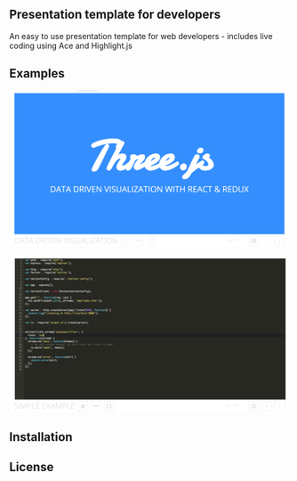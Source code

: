 **Presentation template for developers**
-------------------------------------

An easy to use presentation template for web developers - includes live coding using Ace and Highlight.js

Examples
--------
![enter image description here](https://raw.githubusercontent.com/crazypixel/pres-js/master/screenshots/1.png)

![enter image description here](https://raw.githubusercontent.com/crazypixel/pres-js/master/screenshots/2.png)

Installation
------------

License
-------


